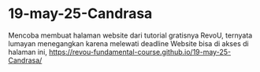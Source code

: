 # 19-may-25-Candrasa
Mencoba membuat halaman website dari tutorial gratisnya RevoU, ternyata lumayan menegangkan karena melewati deadline 
Website bisa di akses di halaman ini, https://revou-fundamental-course.github.io/19-may-25-Candrasa/
